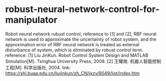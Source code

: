 # robust-neural-network-control-for-manipulator
Robot neural network rubust control, reference to [1] and [2], RBF neural network is used to approximate the uncertainty of robot system, and the approximation error of RBF neural network is treated as external disturbance of system, which is eliminated by robust control term.
reference: 
[1] Liu JinKun. Robot Control System Design and MATLAB Simulation[M]. Tsinghua University Press, 2008.
[2] 王耀南. 机器人智能控制工程[M]. 科学出版社, 2004.
link: https://shi.buaa.edu.cn/liujinkun/zh_CN/jxzy/8049/list/index.htm